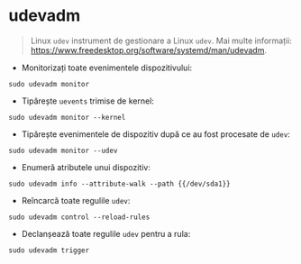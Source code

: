 # udevadm

> Linux `udev` instrument de gestionare a Linux `udev`.
> Mai multe informații: <https://www.freedesktop.org/software/systemd/man/udevadm>.

- Monitorizați toate evenimentele dispozitivului:

`sudo udevadm monitor`

- Tipărește `uevents` trimise de kernel:

`sudo udevadm monitor --kernel`

- Tipărește evenimentele de dispozitiv după ce au fost procesate de `udev`:

`sudo udevadm monitor --udev`

- Enumeră atributele unui dispozitiv:

`sudo udevadm info --attribute-walk --path {{/dev/sda1}}`

- Reîncarcă toate regulile `udev`:

`sudo udevadm control --reload-rules`

- Declanșează toate regulile `udev` pentru a rula:

`sudo udevadm trigger`
